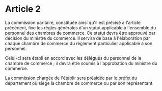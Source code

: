 # Article 2

La commission paritaire, constituée ainsi qu'il est précisé à l'article précédent, fixe les règles générales d'un statut applicable à l'ensemble du personnel des chambres de commerce. Ce statut devra être approuvé par décision du ministre du commerce. Il servira de base à l'élaboration par chaque chambre de commerce du règlement particulier applicable à son personnel.

Celui-ci sera établi en accord avec les délégués du personnel de la chambre de commerce ; il devra être soumis à l'approbation du ministre du commerce.

La commission chargée de l'établir sera présidée par le préfet du département où siège la chambre de commerce ou par son représentant.
